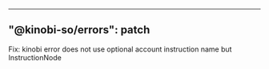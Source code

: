 
---
"@kinobi-so/errors": patch
---

Fix: kinobi error does not use optional account instruction name but InstructionNode
